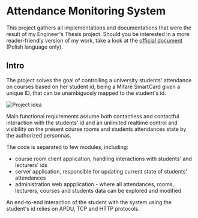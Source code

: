Attendance Monitoring System
====================
This project gathers all implementations and documentations that were the result of my Engineer's Thesis project. Should you be interested in a more reader-friendly version of my work, take a look at the [official document](https://github.com/zdanowiczkonrad/AttendanceMonitoring/raw/master/docs/engineers_thesis.pdf) (Polish language only).


Intro
----
The project solves the goal of controlling a university students' attendance on courses based on her student id, being a Mifare SmartCard given a unique ID, that can be unambiguosly mapped to the student's id. 

![Project idea](https://raw.githubusercontent.com/zdanowiczkonrad/AttendanceMonitoring/master/docs/images/schemat%20glowny%20ulepszony.png)

Main functional requirements assume both contactless and contactful interaction with the students' id and an unlimited realtime control and visibility on the present course rooms and students attendances state by the authorized personnas.

The code is separated to few modules, including:
* course room client application, handling interactions with students' and lecturers' ids
* server application, responsible for updating current state of students' attendances
* administration web appplication - where all attendances, rooms, lecturers, courses and students data can be explored and modified

An end-to-end interaction of the student with the system using the student's id relies on APDU, TCP and HTTP protocols.
